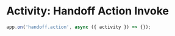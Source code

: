 # Activity: Handoff Action Invoke

```typescript
app.on('handoff.action', async ({ activity }) => {});
```
